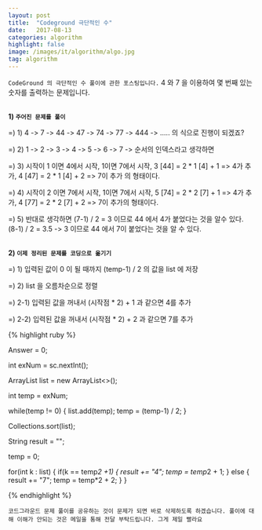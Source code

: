 ```yaml
---
layout: post
title:  "Codeground 극단적인 수"
date:   2017-08-13
categories: algorithm
highlight: false
image: /images/it/algorithm/algo.jpg
tag: algorithm
---
```


`CodeGround 의 극단적인 수 풀이에 관한 포스팅입니다.` 4 와 7 을 이용하여 몇 번째 있는 숫자를 출력하는 문제입니다.

<br><b>1) `주어진 문제를 풀이`</b><br>
<p>=) 1) 4 -> 7 -> 44 -> 47 -> 74 -> 77 -> 444 ->  ..... 의 식으로 진행이 되겠죠?</p>
<p>=) 2) 1 -> 2 -> 3  -> 4  -> 5  -> 6  -> 7   -> 순서의 인덱스라고 생각하면</p>
<p>=) 3) 시작이 1 이면 4에서 시작, 1이면 7에서 시작, 3 [44] = 2 * 1 [4] + 1 => 4가 추가, 4 [47] = 2 * 1 [4] + 2 => 7이 추가 의 형태이다.</p>
<p>=) 4) 시작이 2 이면 7에서 시작, 1이면 7에서 시작, 5 [74] = 2 * 2 [7] + 1 => 4가 추가, 4 [77] = 2 * 2 [7] + 2 => 7이 추가의 형태이다.</p>
<p>=) 5) 반대로 생각하면 (7-1) / 2 = 3 이므로 44 에서 4가 붙었다는 것을 알수 있다. (8-1) / 2 = 3.5 -> 3 이므로 44 에서 7이 붙었다는 것을 알 수 있다.</p>

<br><b>2) `이제 정리된 문제를 코딩으로 옮기기`</b><br>
<p>=) 1) 입력된 값이 0 이 될 때까지 (temp-1) / 2 의 값을 list 에 저장</p>
<p>=) 2) list 을 오름차순으로 정렬</p>
<p>=) 2-1) 입력된 값을 꺼내서 (시작점 * 2) + 1 과 같으면 4를 추가</p>
<p>=) 2-2) 입력된 값을 꺼내서 (시작점 * 2) + 2 과 같으면 7를 추가</p>

{% highlight ruby %}

Answer = 0;

int exNum = sc.nextInt();

ArrayList<Integer> list = new ArrayList<>();

int temp = exNum;

while(temp != 0) {
  list.add(temp);
  temp = (temp-1) / 2;
}

Collections.sort(list);

String result = "";

temp = 0;

for(int k : list) {
  if(k == temp*2 +1) {
    result += "4";
    temp = temp*2 + 1;
  } else {
    result += "7";
    temp = temp*2 + 2;
  }
}

{% endhighlight %}

`코드그라운드 문제 풀이를 공유하는 것이 문제가 되면 바로 삭제하도록 하겠습니다. 풀이에 대해 이해가 안되는 것은 메일을 통해 전달 부탁드립니다. 그게 제일 빨라요`
